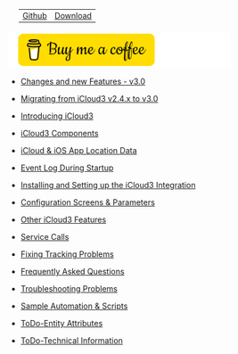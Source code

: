 <nav>
  <table style="padding: 10px 0 5px 20px;">
    <tr>
      <td>
        <a href="https://github.com/gcobb321/icloud3_v3" class="button-base">Github</a>
      </td>
      <td>
        <a href="https://github.com/gcobb321/icloud3_v3/releases" class="button-base">Download</a>
      </td>
    </tr>
  </table>

</nav>

<a href="https://www.buymeacoffee.com/gcobb321" target="_blank"><img src="images/buymeacoffee-sidebar.png"/></a>


- [Changes and new Features - v3.0](chapters/0.0-change-log-v3.0.md)
- [Migrating from iCloud3 v2.4.x to v3.0](chapters/0.1-migrating-v2.4-to-v3.0.md)

- [Introducing  iCloud3](chapters/1.0-introduction.md)
- [iCloud3 Components](chapters/1.1-ic3-components.md)
- [iCloud & iOS App Location Data](chapters/1.2-icloud-iosapp-loc-data.md)
- [Event Log During Startup](chapters/1.4-evlog-during-startup.md)
- [Installing and Setting up the iCloud3 Integration](chapters/2.0-installing-and-configuring.md)
- [Configuration Screens & Parameters](chapters/3.0-config-parms.md)
- [Other iCloud3 Features](chapters/3.1-other-topics.md)
- [Service Calls](chapters/4.1-service-calls.md)
- [Fixing Tracking Problems](chapters/4.2-device-tracking-problems.md)
- [Frequently Asked Questions](chapters/4.3-frequently-asked-questions.md)
- [Troubleshooting Problems](chapters/4.6-troubleshooting-problems.md)
- [Sample Automation & Scripts](chapters/5.0-sample-automation-scripts.md)
- [ToDo-Entity Attributes](chapters/3.2-attributes.md)
- [ToDo-Technical Information](chapters/6.0-tech-info.md)


